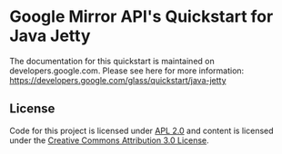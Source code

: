Google Mirror API's Quickstart for Java Jetty
========================

The documentation for this quickstart is maintained on developers.google.com.
Please see here for more information:
https://developers.google.com/glass/quickstart/java-jetty

## License
Code for this project is licensed under [APL 2.0](http://www.apache.org/licenses/LICENSE-2.0.html) 
and content is licensed under the 
[Creative Commons Attribution 3.0 License](http://creativecommons.org/licenses/by/3.0/).
